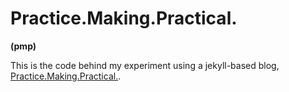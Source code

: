 # Practice.Making.Practical. 
**(pmp)**

This is the code behind my experiment using a jekyll-based blog, [Practice.Making.Practical.](http://jacobheil.github.io/pmp/). 
